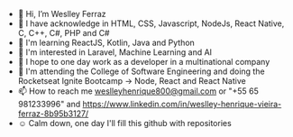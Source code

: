 - 👋 Hi, I’m Weslley Ferraz
- 🦾 I have acknowledge in HTML, CSS, Javascript, NodeJs, React Native, C, C++, C#, PHP and C#
- 🌱 I'm learning ReactJS, Kotlin, Java and Python
- 👀 I'm interested in Laravel, Machine Learning and AI
- 💞️ I hope to one day work as a developer in a multinational company
- 🚀 I'm attending the College of Software Engineering and doing the Rocketseat Ignite Bootcamp -> Node, React and React Native
- 📫 How to reach me weslleyhenrique800@gmail.com or "+55 65 981233996" and https://www.linkedin.com/in/weslley-henrique-vieira-ferraz-8b95b3127/
- ☺️ Calm down, one day I'll fill this github with repositories
